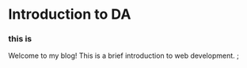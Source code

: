 # Introduction to  DA
### this is

Welcome to my blog! This is a brief introduction to web development.
\;